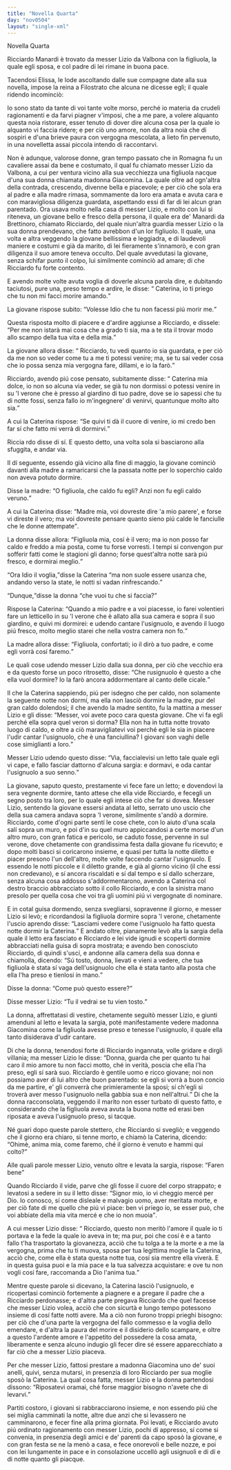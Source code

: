 ```yaml
---
title: "Novella Quarta"
day: "nov0504"
layout: "single-xml"
---
```

<div id="nov0504" type="novella" who="filostrato">
<head>Novella Quarta</head>
<argument>
<p>
<milestone id="p05040001"/>
<name persref="ricciardomanardi" type="person">Ricciardo Manardi</name> è trovato da messer 
            <name persref="lizio" type="person">Lizio da Valbona</name> con la figliuola, la quale egli sposa, e col padre di lei rimane in buona pace.</p>
</argument>
<div3 type="commentary" who="author">
<p>
<milestone id="p05040002"/>Tacendosi 
            <name persref="elissa" type="person">Elissa</name>, le lode ascoltando dalle sue compagne date alla sua novella, impose la 
            <name persref="fiammetta" type="person">reina</name> a 
            <name persref="filostrato" type="person">Filostrato</name> che alcuna ne dicesse egli; il quale ridendo incominciò:</p>
</div3>
<div3 type="commentary" who="filostrato">
<p>
<milestone id="p05040003"/>Io sono stato da tante di voi tante volte morso, perché io materia da crudeli ragionamenti e da farvi piagner v'imposi, che a me pare, a volere alquanto questa noia ristorare, esser tenuto di dover dire alcuna cosa per la quale io alquanto vi faccia ridere; e per ciò uno amore, non da altra noia che di sospiri e d'una brieve paura con vergogna mescolata, a lieto fin pervenuto, in una novelletta assai piccola intendo di raccontarvi.</p>
</div3>
<p>
<milestone id="p05040004"/>Non è adunque, valorose donne, gran tempo passato che in 
          <name placeref="romagna" type="place">Romagna</name> fu un cavaliere assai da bene e costumato, il qual fu chiamato messer 
          <name persref="lizio" type="person">Lizio da Valbona</name>, a cui per ventura vicino alla sua vecchiezza una figliuola nacque d'una sua donna chiamata 
          <name persref="giacomina" type="person">madonna Giacomina</name>. 
          <milestone id="p05040005"/>La quale oltre ad ogn'altra della contrada, crescendo, divenne bella e piacevole; e per ciò che sola era al padre e alla madre rimasa, sommamente da loro era amata e avuta cara e con maravigliosa diligenza guardata, aspettando essi di far di lei alcun gran parentado. 
          <milestone id="p05040006"/>Ora usava molto nella casa di messer 
          <name persref="lizio" type="person">Lizio</name>, e molto con lui si riteneva, un giovane bello e fresco della persona, il quale era de' 
          <name persref="manardi" type="person">Manardi da Brettinoro</name>, chiamato 
          <name persref="ricciardomanardi" type="person">Ricciardo</name>, del quale niun'altra guardia messer 
          <name persref="lizio" type="person">Lizio</name> o la sua donna prendevano, che fatto avrebbon d'un lor figliuolo. Il quale, una volta e altra veggendo la 
          <name persref="caterina" type="person">giovane</name> bellissima e leggiadra, e di laudevoli maniere e costumi e già da marito, di lei fieramente s'innamorò, e con gran diligenza il suo amore teneva occulto. 
          <milestone id="p05040007"/>Del quale avvedutasi la giovane, senza schifar punto il colpo, lui similmente cominciò ad amare; di che 
          <name persref="ricciardomanardi" type="person">Ricciardo</name> fu forte contento.</p>
<p>
<milestone id="p05040008"/>E avendo molte volte avuta voglia di doverle alcuna parola dire, e dubitando taciutosi, pure una, preso tempo e ardire, le disse: 
          <q direct="unspecified" who="ricciardomanardi">
<name persref="caterina" type="person">Caterina</name>, io ti priego che tu non mi facci morire amando.</q></p>
<p>
<milestone id="p05040009"/>La 
          <name persref="caterina" type="person">giovane</name> rispose subito: 
          <q direct="unspecified" who="caterina">Volesse Idio che tu non facessi piú morir me.</q></p>
<p>
<milestone id="p05040010"/>Questa risposta molto di piacere e d'ardire aggiunse a 
          <name persref="ricciardomanardi" type="person">Ricciardo</name>, e dissele: 
          <q direct="unspecified" who="ricciardomanardi">Per me non istarà mai cosa che a grado ti sia, ma a te sta il trovar modo allo scampo della tua vita e della mia.</q></p>
<p>
<milestone id="p05040011"/>La 
          <name persref="caterina" type="person">giovane</name> allora disse: 
          <q direct="unspecified" who="caterina">
<name persref="ricciardomanardi" type="person">Ricciardo</name>, tu vedi quanto io sia guardata, e per ciò da me non so veder come tu a me ti potessi venire; ma, se tu sai veder cosa che io possa senza mia vergogna fare, dillami, e io la farò.</q></p>
<p>
<milestone id="p05040012"/>
<name persref="ricciardomanardi" type="person">Ricciardo</name>, avendo piú cose pensato, subitamente disse: 
          <q direct="unspecified">
<name persref="caterina" type="person">Caterina</name> mia dolce, io non so alcuna via veder, se già tu non dormissi o potessi venire in su 'l verone che è presso al giardino di tuo padre, dove se io sapessi che tu di notte fossi, senza fallo io m'ingegnere' di venirvi, quantunque molto alto sia.</q></p>
<p>
<milestone id="p05040013"/>A cui la 
          <name persref="caterina" type="person">Caterina</name> rispose: 
          <q direct="unspecified" who="caterina">Se quivi ti dà il cuore di venire, io mi credo ben far sí che fatto mi verrà di dormirvi.</q></p>
<p>
<milestone id="p05040014"/>
<name persref="ricciardomanardi" type="person">Riccia rdo</name> disse di sí. E questo detto, una volta sola si basciarono alla sfuggita, e andar via.</p>
<p>
<milestone id="p05040015"/>Il dí seguente, essendo già vicino alla fine di maggio, la 
          <name persref="caterina" type="person">giovane</name> cominciò davanti alla madre a ramaricarsi che la passata notte per lo soperchio caldo non aveva potuto dormire.</p>
<p>
<milestone id="p05040016"/>Disse la 
          <name persref="giacomina" type="person">madre</name>: 
          <q direct="unspecified" who="giacomina">O figliuola, che caldo fu egli? Anzi non fu egli caldo veruno.</q></p>
<p>
<milestone id="p05040017"/>A cui la 
          <name persref="caterina" type="person">Caterina</name> disse: 
          <q direct="unspecified" who="caterina">Madre mia, voi dovreste dire 'a mio parere', e forse vi direste il vero; ma voi dovreste pensare quanto sieno piú calde le fanciulle che le donne attempate</q>.</p>
<p>
<milestone id="p05040018"/>La 
          <name persref="giacomina" type="person">donna</name> disse allora: 
          <q direct="unspecified" who="giacomina">Figliuola mia, cosí è il vero; ma io non posso far caldo e freddo a mia posta, come tu forse vorresti. I tempi si convengon pur sofferir fatti come le stagioni gli danno; forse quest'altra notte sarà piú fresco, e dormirai meglio.</q></p>
<p>
<milestone id="p05040019"/>
<q direct="unspecified" who="caterina">Ora Idio il voglia,</q>disse la 
          <name persref="caterina" type="person">Caterina</name>
<q direct="unspecified">ma non suole essere usanza che, andando verso la state, le notti si vadan rinfrescando.</q></p>
<p>
<milestone id="p05040020"/>
<q direct="unspecified" who="giacomina">Dunque,</q>disse la 
          <name persref="giacomina" type="person">donna</name>
<q direct="unspecified">che vuoi tu che si faccia?</q></p>
<p>
<milestone id="p05040021"/>Rispose la 
          <name persref="caterina" type="person">Caterina</name>: 
          <q direct="unspecified" who="caterina">Quando a mio padre e a voi piacesse, io farei volentieri fare un letticello in su 'l verone che è allato alla sua camera e sopra il suo giardino, e quivi mi dormirei: e udendo cantare l'usignuolo, e avendo il luogo piú fresco, molto meglio starei che nella vostra camera non fo.</q></p>
<p>
<milestone id="p05040022"/>La 
          <name persref="giacomina" type="person">madre</name> allora disse: 
          <q direct="unspecified" who="giacomina">Figliuola, confortati; io il dirò a tuo padre, e come egli vorrà cosí faremo.</q></p>
<p>
<milestone id="p05040023"/>Le quali cose udendo messer 
          <name persref="lizio" type="person">Lizio</name> dalla sua 
          <name persref="giacomina" type="person">donna</name>, per ciò che vecchio era e da questo forse un poco ritrosetto, disse: 
          <q direct="unspecified" who="lizio">Che rusignuolo è questo a che ella vuol dormire? Io la farò ancora addormentare al canto delle cicale.</q></p>
<p>
<milestone id="p05040024"/>Il che la 
          <name persref="caterina" type="person">Caterina</name> sappiendo, piú per isdegno che per caldo, non solamente la seguente notte non dormí, ma ella non lasciò dormire la madre, pur del gran caldo dolendosi; 
          <milestone id="p05040025"/>il che avendo la 
          <name persref="giacomina" type="person">madre</name> sentito, fu la mattina a messer 
          <name persref="lizio" type="person">Lizio</name> e gli disse: 
          <q direct="unspecified" who="giacomina">Messer, voi avete poco cara questa giovane. Che vi fa egli perché ella sopra quel veron si dorma? Ella non ha in tutta notte trovato luogo di caldo, e oltre a ciò maravigliatevi voi perché egli le sia in piacere l'udir cantar l'usignuolo, che è una fanciullina? I giovani son vaghi delle cose simiglianti a loro.</q></p>
<p>
<milestone id="p05040026"/>Messer 
          <name persref="lizio" type="person">Lizio</name> udendo questo disse: 
          <q direct="unspecified" who="lizio">Via, faccialevisi un letto tale quale egli vi cape, e fallo fasciar dattorno d'alcuna sargia: e dormavi, e oda cantar l'usignuolo a suo senno.</q></p>
<p>
<milestone id="p05040027"/>La 
          <name persref="caterina" type="person">giovane</name>, saputo questo, prestamente vi fece fare un letto; e dovendovi la sera vegnente dormire, tanto attese che ella vide 
          <name persref="ricciardomanardi" type="person">Ricciardo</name>, e fecegli un segno posto tra loro, per lo quale egli intese ciò che far si dovea. 
          <milestone id="p05040028"/>Messer 
          <name persref="lizio" type="person">Lizio</name>, sentendo la giovane essersi andata al letto, serrato uno uscio che della sua camera andava sopra 'l verone, similmente s'andò a dormire. 
          <milestone id="p05040029"/>
<name persref="ricciardomanardi" type="person">Ricciardo</name>, come d'ogni parte sentí le cose chete, con lo aiuto d'una scala salí sopra un muro, e poi d'in su quel muro appiccandosi a certe morse d'un altro muro, con gran fatica e pericolo, se caduto fosse, pervenne in sul verone, dove chetamente con grandissima festa dalla giovane fu ricevuto; e dopo molti basci si coricarono insieme, e quasi per tutta la notte diletto e piacer presono l'un dell'altro, molte volte faccendo cantar l'usignuolo. 
          <milestone id="p05040030"/>E essendo le notti piccole e il diletto grande, e già al giorno vicino (il che essi non credevano), e sí ancora riscaldati e sí dal tempo e sí dallo scherzare, senza alcuna cosa addosso s'addormentarono, avendo a 
          <name persref="caterina" type="person">Caterina</name> col destro braccio abbracciato sotto il collo 
          <name persref="ricciardomanardi" type="person">Ricciardo</name>, e con la sinistra mano presolo per quella cosa che voi tra gli uomini piú vi vergognate di nominare.</p>
<p>
<milestone id="p05040031"/>E in cotal guisa dormendo, senza svegliarsi, sopravenne il giorno, e messer 
          <name persref="lizio" type="person">Lizio</name> si levò; e ricordandosi la figliuola dormire sopra 'l verone, chetamente l'uscio aprendo disse: 
          <q direct="unspecified" who="lizio">Lasciami vedere come l'usignuolo ha fatto questa notte dormir la 
          <name persref="caterina" type="person">Caterina</name>.</q>
<milestone id="p05040032"/>E andato oltre, pianamente levò alta la sargia della quale il letto era fasciato e 
          <name persref="ricciardomanardi" type="person">Ricciardo</name> e lei vide ignudi e scoperti dormire abbracciati nella guisa di sopra mostrata; 
          <milestone id="p05040033"/>e avendo ben conosciuto 
          <name persref="ricciardomanardi" type="person">Ricciardo</name>, di quindi s'uscí, e andonne alla camera della sua 
          <name persref="giacomina" type="person">donna</name> e chiamolla, dicendo: 
          <q direct="unspecified" who="lizio">Sú tosto, donna, lievati e vieni a vedere, che tua figliuola è stata sí vaga dell'usignuolo che ella è stata tanto alla posta che ella l'ha preso e tienlosi in mano.</q></p>
<p>
<milestone id="p05040034"/>Disse la 
          <name persref="giacomina" type="person">donna</name>: 
          <q direct="unspecified" who="giacomina">Come può questo essere?</q></p>
<p>
<milestone id="p05040035"/>Disse messer 
          <name persref="lizio" type="person">Lizio</name>: 
          <q direct="unspecified" who="lizio">Tu il vedrai se tu vien tosto.</q></p>
<p>
<milestone id="p05040036"/>La donna, affrettatasi di vestire, chetamente seguitò messer 
          <name persref="lizio" type="person">Lizio</name>, e giunti amenduni al letto e levata la sargia, poté manifestamente vedere 
          <name persref="giacomina" type="person">madonna Giacomina</name> come la figliuola avesse preso e tenesse l'usignuolo, il quale ella tanto disiderava d'udir cantare.</p>
<p>
<milestone id="p05040037"/>Di che la 
          <name persref="giacomina" type="person">donna</name>, tenendosi forte di 
          <name persref="ricciardomanardi" type="person">Ricciardo</name> ingannata, volle gridare e dirgli villania; ma messer 
          <name persref="lizio" type="person">Lizio</name> le disse: 
          <q direct="unspecified" who="lizio">Donna, guarda che per quanto tu hai caro il mio amore tu non facci motto, ché in verità, poscia che ella l'ha preso, egli sí sarà suo. 
          <milestone id="p05040038"/>
<name persref="ricciardomanardi" type="person">Ricciardo</name> è gentile uomo e ricco giovane; noi non possiamo aver di lui altro che buon parentado: se egli si vorrà a buon concio da me partire, e' gli converrà che primieramente la sposi; sí ch'egli si troverà aver messo l'usignuolo nella gabbia sua e non nell'altrui.</q>
<milestone id="p05040039"/>Di che la donna racconsolata, veggendo il marito non esser turbato di questo fatto, e considerando che la figliuola aveva avuta la buona notte ed erasi ben riposata e aveva l'usignuolo preso, si tacque.</p>
<p>
<milestone id="p05040040"/>Né guari dopo queste parole stettero, che 
          <name persref="ricciardomanardi" type="person">Ricciardo</name> si svegliò; e veggendo che il giorno era chiaro, si tenne morto, e chiamò la 
          <name persref="caterina" type="person">Caterina</name>, dicendo: 
          <q direct="unspecified" who="ricciardomanardi">Ohimè, anima mia, come faremo, ché il giorno è venuto e hammi qui colto?</q></p>
<p>
<milestone id="p05040041"/>Alle quali parole messer 
          <name persref="lizio" type="person">Lizio</name>, venuto oltre e levata la sargia, rispose: 
          <q direct="unspecified" who="lizio">Faren bene</q></p>
<p>
<milestone id="p05040042"/>Quando 
          <name persref="ricciardomanardi" type="person">Ricciardo</name> il vide, parve che gli fosse il cuore del corpo strappato; e levatosi a sedere in su il letto disse: 
          <q direct="unspecified" who="ricciardomanardi">Signor mio, io vi cheggio mercé per Dio. Io conosco, sí come disleale e malvagio uomo, aver meritata morte, e per ciò fate di me quello che piú vi piace: ben vi priego io, se esser può, che voi abbiate della mia vita mercé e che io non muoia</q>.</p>
<p>
<milestone id="p05040043"/>A cui messer 
          <name persref="lizio" type="person">Lizio</name> disse: 
          <q direct="unspecified" who="lizio">
<name persref="ricciardomanardi" type="person">Ricciardo</name>, questo non meritò l'amore il quale io ti portava e la fede la quale io aveva in te; ma pur, poi che cosí è e a tanto fallo t'ha trasportato la giovanezza, acciò che tu tolga a te la morte e a me la vergogna, prima che tu ti muova, sposa per tua legittima moglie la 
          <name persref="caterina" type="person">Caterina</name>, acciò che, come ella è stata questa notte tua, cosí sia mentre ella viverà. E in questa guisa puoi e la mia pace e la tua salvezza acquistare: e ove tu non vogli cosí fare, raccomanda a Dio l'anima tua.</q></p>
<p>
<milestone id="p05040044"/>Mentre queste parole si dicevano, la 
          <name persref="caterina" type="person">Caterina</name> lasciò l'usignuolo, e ricopertasi cominciò fortemente a piagnere e a pregare il padre che a 
          <name persref="ricciardomanardi" type="person">Ricciardo</name> perdonasse; e d'altra parte pregava 
          <name persref="ricciardomanardi" type="person">Ricciardo</name> che quel facesse che messer 
          <name persref="lizio" type="person">Lizio</name> volea, acciò che con sicurtà e lungo tempo potessono insieme di cosí fatte notti avere. 
          <milestone id="p05040045"/>Ma a ciò non furono troppi prieghi bisogno: per ciò che d'una parte la vergogna del fallo commesso e la voglia dello emendare, e d'altra la paura del morire e il disiderio dello scampare, e oltre a questo l'ardente amore e l'appetito del possedere la cosa amata, liberamente e senza alcuno indugio gli fecer dire sé essere apparecchiato a far ciò che a messer 
          <name persref="lizio" type="person">Lizio</name> piaceva.</p>
<p>
<milestone id="p05040046"/>Per che messer 
          <name persref="lizio" type="person">Lizio</name>, fattosi prestare a 
          <name persref="giacomina" type="person">madonna Giacomina</name> uno de' suoi anelli, quivi, senza mutarsi, in presenzia di loro 
          <name persref="ricciardomanardi" type="person">Ricciardo</name> per sua moglie sposò la 
          <name persref="caterina" type="person">Caterina</name>. 
          <milestone id="p05040047"/>La qual cosa fatta, messer 
          <name persref="lizio" type="person">Lizio</name> e la donna partendosi dissono: 
          <q direct="unspecified" who="lizio giacomina">Riposatevi oramai, ché forse maggior bisogno n'avete che di levarvi.</q></p>
<p>
<milestone id="p05040048"/>Partiti costoro, i giovani si rabbracciarono insieme, e non essendo piú che sei miglia camminati la notte, altre due anzi che si levassero ne camminarono, e fecer fine alla prima giornata. 
          <milestone id="p05040049"/>Poi levati, e 
          <name persref="ricciardomanardi" type="person">Ricciardo</name> avuto piú ordinato ragionamento con messer 
          <name persref="lizio" type="person">Lizio</name>, pochi dí appresso, sí come si convenia, in presenzia degli amici e de' parenti da capo sposò la giovane, e con gran festa se ne la menò a casa, e fece onorevoli e belle nozze, e poi con lei lungamente in pace e in consolazione uccellò agli usignuoli e di dí e di notte quanto gli piacque.</p>
</div>